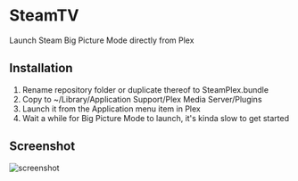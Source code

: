# SteamTV

Launch Steam Big Picture Mode directly from Plex

## Installation

1. Rename repository folder or duplicate thereof to SteamPlex.bundle
2. Copy to ~/Library/Application Support/Plex Media Server/Plugins
3. Launch it from the Application menu item in Plex
4. Wait a while for Big Picture Mode to launch, it's kinda slow to get started

## Screenshot

![screenshot](https://raw.github.com/reefab/SteamPlex/master/screenshot.png)
